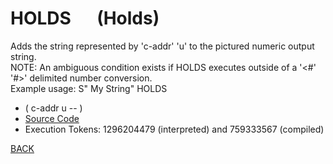 # HOLDS &emsp; (Holds)
Adds the string represented by 'c-addr' 'u' to the pictured numeric output string.<br/>NOTE: An ambiguous condition exists if HOLDS executes outside of a '<#' '#>' delimited number conversion.<br/>Example usage: S" My String" HOLDS
* ( c-addr u -- )
* [Source Code](../words/shando/Holds.cs)
* Execution Tokens: 1296204479 (interpreted) and 759333567 (compiled)


[BACK](builtins.md#Holds)
